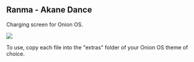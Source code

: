 ## Ranma - Akane Dance

Charging screen for Onion OS.

![](screenshots/original.gif)

To use, copy each file into the "extras" folder of your Onion OS theme of choice.
